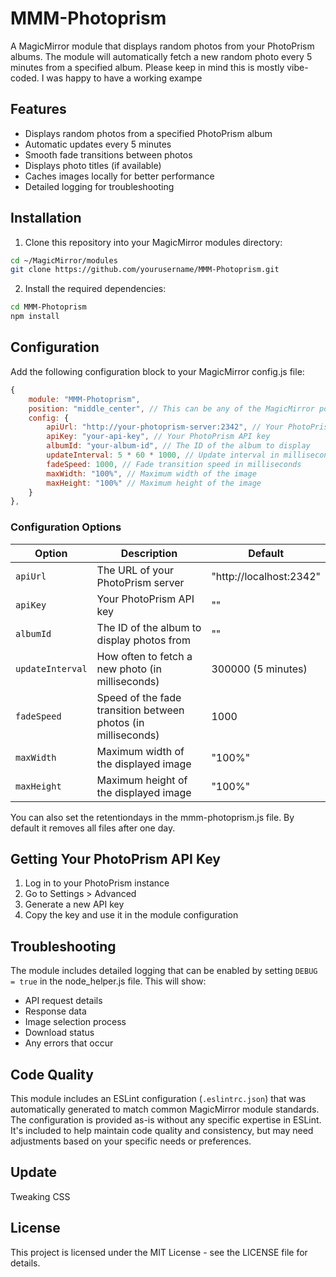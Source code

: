 # MMM-Photoprism

A MagicMirror module that displays random photos from your PhotoPrism albums. The module will automatically fetch a new random photo every 5 minutes from a specified album.
Please keep in mind this is mostly vibe-coded. I was happy to have a working exampe

## Features

- Displays random photos from a specified PhotoPrism album
- Automatic updates every 5 minutes
- Smooth fade transitions between photos
- Displays photo titles (if available)
- Caches images locally for better performance
- Detailed logging for troubleshooting

## Installation

1. Clone this repository into your MagicMirror modules directory:
```bash
cd ~/MagicMirror/modules
git clone https://github.com/yourusername/MMM-Photoprism.git
```

2. Install the required dependencies:
```bash
cd MMM-Photoprism
npm install
```

## Configuration

Add the following configuration block to your MagicMirror config.js file:

```javascript
{
    module: "MMM-Photoprism",
    position: "middle_center", // This can be any of the MagicMirror positions
    config: {
        apiUrl: "http://your-photoprism-server:2342", // Your PhotoPrism server URL
        apiKey: "your-api-key", // Your PhotoPrism API key
        albumId: "your-album-id", // The ID of the album to display
        updateInterval: 5 * 60 * 1000, // Update interval in milliseconds (default: 5 minutes)
        fadeSpeed: 1000, // Fade transition speed in milliseconds
        maxWidth: "100%", // Maximum width of the image
        maxHeight: "100%" // Maximum height of the image
    }
},
```

### Configuration Options

| Option | Description | Default |
|--------|-------------|---------|
| `apiUrl` | The URL of your PhotoPrism server | "http://localhost:2342" |
| `apiKey` | Your PhotoPrism API key | "" |
| `albumId` | The ID of the album to display photos from | "" |
| `updateInterval` | How often to fetch a new photo (in milliseconds) | 300000 (5 minutes) |
| `fadeSpeed` | Speed of the fade transition between photos (in milliseconds) | 1000 |
| `maxWidth` | Maximum width of the displayed image | "100%" |
| `maxHeight` | Maximum height of the displayed image | "100%" |

You can also set the retentiondays in the mmm-photoprism.js file. By default it removes all files after one day.

## Getting Your PhotoPrism API Key

1. Log in to your PhotoPrism instance
2. Go to Settings > Advanced
3. Generate a new API key
4. Copy the key and use it in the module configuration

## Troubleshooting

The module includes detailed logging that can be enabled by setting `DEBUG = true` in the node_helper.js file. This will show:
- API request details
- Response data
- Image selection process
- Download status
- Any errors that occur

## Code Quality

This module includes an ESLint configuration (`.eslintrc.json`) that was automatically generated to match common MagicMirror module standards. The configuration is provided as-is without any specific expertise in ESLint. It's included to help maintain code quality and consistency, but may need adjustments based on your specific needs or preferences.

## Update
Tweaking CSS

## License

This project is licensed under the MIT License - see the LICENSE file for details. 